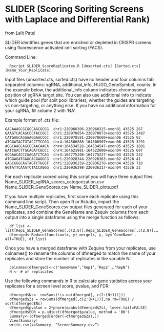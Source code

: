 # SLIDER (Scoring Soriting Screens with Laplace and Differential Rank)
from Lalit Patel

SLIDER identifies genes that are enriched or depleted in CRISPR screens using fluorescence activated cell sorting (FACS).

Command Line:
```
  Rscript SLIDER_ScoreReplicates.R [Unsorted.cts] [Sorted.cts] [Name_Your_Replicate]
```

Input files (unsorted.cts, sorted.cts) have no header and four columns tab separated columns: sgRNA, additional_info, HUGO_GeneSymbol, counts. In the example below, the additional_info column indicates chromosomal position of sgRNA target site. You can also use additional info to indicate which guide pool (for split pool libraries), whether the guides are targeting vs non-targeting, or anything else. If you have no additional information for your sgRNA, fill column 2 with ‘NA’. 

Example format of .cts file:
```
GACAAAGCGCGCCAGCGCGG  chr1:220960306-220960325-exon01 43525 267
GAAGTCACAGCCCTACCGCC  chr1:220970054-220970073+exon03 43525 2487
CATGAGCAGGAAGGAACCGC  chr1:220978581-220978600+exon06 43525 92
ATGGATACTGTACCTTCCGG  chr4:164506888-164506907+exon06 43525 3291
AGGCAAGCAGCCCAACAACA  chr4:164534528-164534547-exon05 43525 1881
GATCGACTTGCAGATCGCCC  chr4:164621981-164622000+exon04 43525 607
GCGAACACCCGAGATCTCAG  chr4:164775208-164775227-exon03 43525 222
ATGGAGATGAGCACGAGGCG  chr1:220928344-220928363-exon02 43526 41
GAGCGGGCAGTAGTCTGGGT  chr1:220936259-220936278-exon04 43526 718
GGTATTCAAATCTACCAGGG  chr1:220936298-220936317-exon04 43526 32
```

For each replicate scored using this script you will have three output files:
	Name_SLIDER_sgRNA_scores_categorization.csv
	Name_SLIDER_GeneScores.csv
	Name_SLIDER_plots.pdf

If you have multiple replicates, first score each replicate using this command line script. Then open R or Rstudio, import the Name_SLIDER_GeneScores.csv output files generated for each of your replicates, and combine the GeneName and Zequiv columns from each output into a single dataframe using the merge function as follows:
```
  df_list <-list(Rep1_SLIDER_GeneScores[,c(2,8)],Rep2_SLIDER_GeneScores[,c(2,8)],…,RepN_SLIDER_GeneScores[,c(2,8)])
  dfmerged<-Reduce(function(x, y) merge(x, y, by=’GeneName’, all=TRUE), df_list)
```

Once you have a merged dataframe with Zequivs from your replicates, use colnames() to rename the columns of dfmerged to match the name of your replicates and store the number of replicates in the variable N:
```
  colnames(dfmerged)<-c(‘GeneName’,’Rep1’,’Rep2’,…’RepN’)
  N <- # of replicates
```
Use the following commands in R to calculate gene statistics across your replicates for a screen level score, pvalue, and FDR:
```
  dfmerged$Ns<- rowSums(!is.na(dfmerged[, c(2:(N+1))]))
  dfmerged$Zs = rowSums(dfmerged[,c(2:(N+1))],na.rm=TRUE) / sqrt(dfmerged$Ns)
  dfmerged$pvalue = 2*pnorm(q=abs(dfmerged$Zs), lower.tail=FALSE)
  dfmerged$FDR = p.adjust(dfmerged$pvalue, method = 'BH')
  Summary<-(dfmerged[order(-dfmerged$Zs),])
  View(Summary)
  write.csv(x=Summary, “ScreenSummary.csv”) 
```




